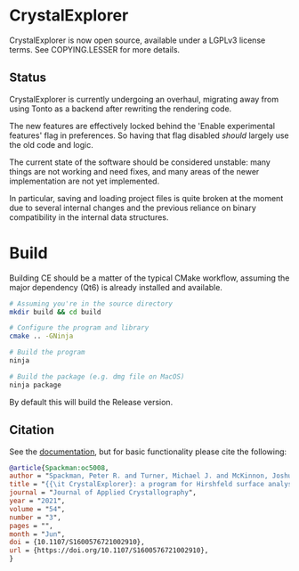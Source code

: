 # CrystalExplorer

CrystalExplorer is now open source, available under a LGPLv3 license terms. See COPYING.LESSER for more details.

## Status

CrystalExplorer is currently undergoing an overhaul, migrating away from using Tonto as
a backend after rewriting the rendering code.

The new features are effectively locked behind the 'Enable experimental features' flag in preferences.
So having that flag disabled *should* largely use the old code and logic.

The current state of the software should be considered unstable: many things are not working
and need fixes, and many areas of the newer implementation are not yet implemented.

In particular, saving and loading project files is quite broken at the moment due to several internal
changes and the previous reliance on binary compatibility in the internal data structures.

# Build

Building CE should be a matter of the typical CMake workflow, assuming the major dependency (Qt6) is
already installed and available.

```bash
# Assuming you're in the source directory
mkdir build && cd build

# Configure the program and library
cmake .. -GNinja

# Build the program
ninja

# Build the package (e.g. dmg file on MacOS)
ninja package
```

By default this will build the Release version. 


## Citation

See the [documentation](https://crystalexplorer.net/docs/how-to-cite), but for basic functionality please cite the following:

```bibtex
@article{Spackman:oc5008,
author = "Spackman, Peter R. and Turner, Michael J. and McKinnon, Joshua J. and Wolff, Stephen K. and Grimwood, Daniel J. and Jayatilaka, Dylan and Spackman, Mark A.",
title = "{{\it CrystalExplorer}: a program for Hirshfeld surface analysis, visualization and quantitative analysis of molecular crystals}",
journal = "Journal of Applied Crystallography",
year = "2021",
volume = "54",
number = "3",
pages = "",
month = "Jun",
doi = {10.1107/S1600576721002910},
url = {https://doi.org/10.1107/S1600576721002910},
}
```

